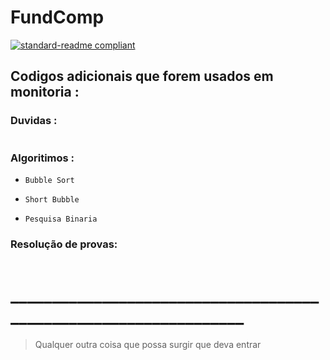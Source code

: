# FundComp
[![standard-readme compliant](https://img.shields.io/badge/standard--readme-OK-green.svg?style=flat-square)](https://github.com/RichardLitt/standard-readme)



## Codigos adicionais que forem usados em monitoria :

 
  ### Duvidas :

```
```
 
  ### Algoritimos :

- `Bubble Sort`

- `Short Bubble`

- `Pesquisa Binaria`

 ### Resolução de provas:

```
```
# _________________________________________________________________
  >Qualquer outra coisa que possa surgir que deva entrar
